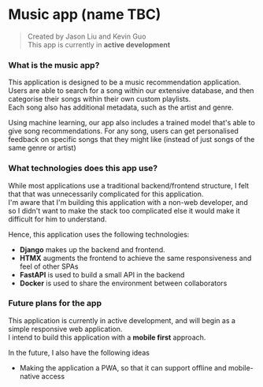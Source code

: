 # Music app (name TBC)
> Created by Jason Liu and Kevin Guo<br>
> This app is currently in **active development**

### What is the music app?
This application is designed to be a music recommendation application. <br>
Users are able to search for a song within our extensive database, and then categorise their songs within their own custom playlists. <br>
Each song also has additional metadata, such as the artist and genre. 

Using machine learning, our app also includes a trained model that's able to give song recommendations. For any song, users can get personalised feedback on specific songs that they might like (instead of just songs of the same genre or artist)

### What technologies does this app use?
While most applications use a traditional backend/frontend structure, I felt that that was unnecessarily complicated for this application. <br>
I'm aware that I'm building this application with a non-web developer, and so I didn't want to make the stack too complicated else it would make it difficult for him to understand. 

Hence, this application uses the following technologies:
- **Django** makes up the backend and frontend. <br>
- **HTMX** augments the frontend to achieve the same responsiveness and feel of other SPAs <br>
- **FastAPI** is used to build a small API in the backend <br>
- **Docker** is used to share the environment between collaborators 

### Future plans for the app
This application is currently in active development, and will begin as a simple responsive web application.<br>
I intend to build this application with a **mobile first** approach.


In the 
future, I also have the following ideas
- Making the application a PWA, so that it can support offline and mobile-native access